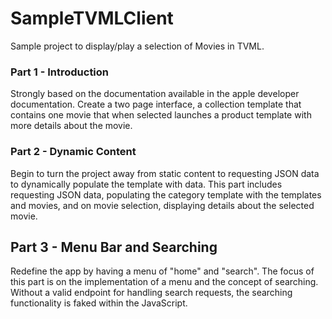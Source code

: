 # SampleTVMLClient

Sample project to display/play a selection of Movies in TVML.

### Part 1 - Introduction
Strongly based on the documentation available in the apple developer documentation. Create a two page interface, a collection template that contains one movie that when selected launches a product template with more details about the movie.

### Part 2 - Dynamic Content
Begin to turn the project away from static content to requesting JSON data to dynamically populate the template with data. This part includes requesting JSON data, populating the category template with the templates and movies, and on movie selection, displaying details about the selected movie.

## Part 3 - Menu Bar and Searching
Redefine the app by having a menu of "home" and "search". The focus of this part is on the implementation of a menu and the concept of searching. Without a valid endpoint for handling search requests, the searching functionality is faked within the JavaScript.
